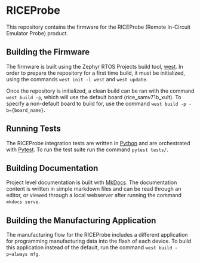 # RICEProbe

This repository contains the firmware for the RICEProbe (Remote In-Circuit Emulator Probe) product.

## Building the Firmware

The firmware is built using the Zephyr RTOS Projects build tool, [west](https://docs.zephyrproject.org/latest/develop/west/index.html). In order to prepare the repository for a first time build, it must be initialized, using the commands `west init -l west` and `west update`.

Once the repository is initialized, a clean build can be ran with the command `west build -p`, which will use the default board (rice_samv71b_xult). To specify a non-default board to build for, use the command `west build -p -b={board_name}`.

## Running Tests

The RICEProbe integration tests are written in [Python](https://www.python.org/) and are orchestrated with [Pytest](https://docs.pytest.org/). To run the test suite run the command `pytest tests/`.

## Building Documentation

Project level documentation is built with [MkDocs](https://www.mkdocs.org/). The documentation content is written in simple markdown files and can be read through an editor, or viewed through a local webserver after running the command `mkdocs serve`.

## Building the Manufacturing Application

The manufacturing flow for the RICEProbe includes a different application for programming manufacturing data into the flash of each device. To build this application instead of the default, run the command `west build -p=always mfg`.

